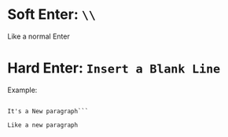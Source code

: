 # Soft Enter: ```\\```
  Like a normal Enter
# Hard Enter: ```Insert a Blank Line```
  Example: 
  ```Hello there
  
  It's a New paragraph```
  
  Like a new paragraph
